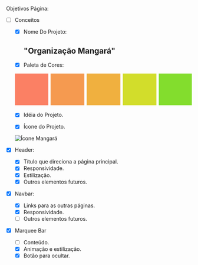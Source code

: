 Objetivos Página: 

- [ ] Conceitos
	- [x] Nome Do Projeto:

		## "Organização Mangará"

	- [x] Paleta de Cores:

	![Paleta de Cores](../Designs/Image/Paleta.png)

	- [x] Idéia do Projeto.
	
	- [X] Ícone do Projeto.
	<img width="25%" src="../Designs/Image/Icon_Mangará_color.png" alt="Ícone Mangará">
- [X] Header:
	- [x] Título que direciona a página principal. 
	- [X] Responsividade.
	- [X] Estilização.
	- [X] Outros elementos futuros.
- [X] Navbar:
    - [X] Links para as outras páginas.
    - [X] Responsividade.
    - [ ] Outros elementos futuros.
- [X] Marquee Bar
	- [ ] Conteúdo.
	- [X] Animação e estilização.
	- [X] Botão para ocultar.
